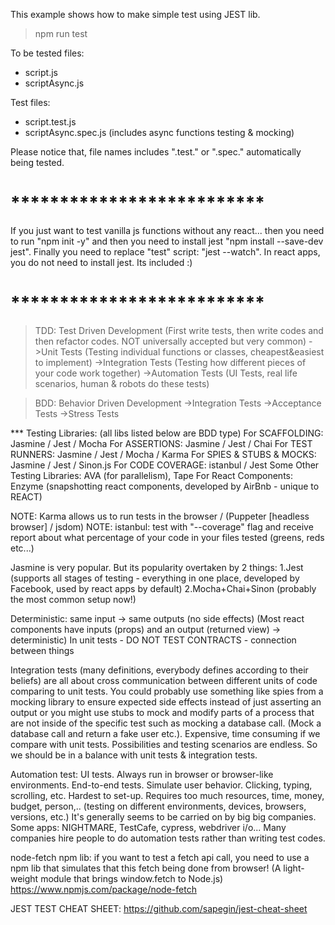 This example shows how to make simple test using JEST lib.

> npm run test

To be tested files:
- script.js
- scriptAsync.js

Test files:
- script.test.js
- scriptAsync.spec.js (includes async functions testing & mocking)

Please notice that, file names includes ".test." or ".spec." automatically being tested.

# **************************
If you just want to test vanilla js functions without any react... then you need to run "npm init -y" and then you need to install jest "npm install --save-dev jest". Finally you need to replace "test" script: "jest --watch".
In react apps, you do not need to install jest. Its included :)
# **************************


>TDD: Test Driven Development (First write tests, then write codes and then refactor codes. NOT universally accepted but very common)
->Unit Tests (Testing individual functions or classes, cheapest&easiest to implement)
->Integration Tests (Testing how different pieces of your code work together)
->Automation Tests (UI Tests, real life scenarios, human & robots do these tests)

>BDD: Behavior Driven Development
->Integration Tests
->Acceptance Tests
->Stress Tests

*** Testing Libraries: (all libs listed below are BDD type)
For SCAFFOLDING: Jasmine / Jest / Mocha
For ASSERTIONS: Jasmine / Jest / Chai
For TEST RUNNERS: Jasmine / Jest / Mocha / Karma
For SPIES & STUBS & MOCKS: Jasmine / Jest / Sinon.js
For CODE COVERAGE: istanbul / Jest
Some Other Testing Libraries: AVA (for parallelism), Tape
For React Components: Enzyme (snapshotting react components, developed by AirBnb - unique to REACT)

NOTE: Karma allows us to run tests in the browser / (Puppeter [headless browser] / jsdom)
NOTE: istanbul: test with "--coverage" flag and receive report about what percentage of your code in your files tested (greens, reds etc...)

Jasmine is very popular. But its popularity overtaken by 2 things: 
1.Jest (supports all stages of testing - everything in one place, developed by Facebook, used by react apps by default) 
2.Mocha+Chai+Sinon (probably the most common setup now!)

Deterministic: same input -> same outputs (no side effects)
(Most react components have inputs (props) and an output (returned view) -> deterministic)
In unit tests - DO NOT TEST CONTRACTS - connection between things

Integration tests (many definitions, everybody defines according to their beliefs) are all about cross communication between different units of code comparing to unit tests. You could probably use something like spies from a mocking library to ensure expected side effects instead of just asserting an output or you might use stubs to mock and modify parts of a process that are not inside of the specific test such as mocking a database call. (Mock a database call and return a fake user etc.). Expensive, time consuming if we compare with unit tests. Possibilities and testing scenarios are endless. So we should be in a balance with unit tests & integration tests.

Automation test: UI tests. Always run in browser or browser-like environments. End-to-end tests. Simulate user behavior. Clicking, typing, scrolling, etc. Hardest to set-up. Requires too much resources, time, money, budget, person,.. (testing on different environments, devices, browsers, versions, etc.) It's generally seems to be carried on by big big companies. Some apps: NIGHTMARE, TestCafe, cypress, webdriver i/o... Many companies hire people to do automation tests rather than writing test codes.

node-fetch npm lib: if you want to test a fetch api call, you need to use a npm lib that simulates that this fetch being done from browser! (A light-weight module that brings window.fetch to Node.js) https://www.npmjs.com/package/node-fetch

JEST TEST CHEAT SHEET: https://github.com/sapegin/jest-cheat-sheet
